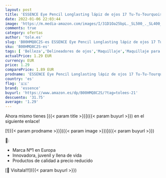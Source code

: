 ```yaml
---
layout: post
title: 'ESSENCE Eye Pencil Longlasting lápiz de ojos 17 Tu-Tu-Tourquoise'
date: 2022-01-06 22:03:44
image: 'https://m.media-amazon.com/images/I/31D1Oa25bpL._SL500_._SL400_.jpg'
comments: true
category: ofertas
author: 'tole.es'
slug: 'B00HMQ8C2S-es ESSENCE Eye Pencil Longlasting lápiz de ojos 17 Tu-Tu-...'
sku: 'B00HMQ8C2S-es'
tags: [ 'Belleza','Delineadores de ojos','Maquillaje','Maquillaje para ojos','essence','lápiz', ]
actualPrice: 1.29 EUR
currency: EUR
price: 1.29
comparePrice: 1.89 EUR
prodname: 'ESSENCE Eye Pencil Longlasting lápiz de ojos 17 Tu-Tu-Tourquoise'
country: 'es'
flag: '🇪🇸'
brand: 'essence'
buyurl: 'https://www.amazon.es/dp/B00HMQ8C2S/?tag=tolees-21'
descuento: '31.75'
average: '1.29'
---
```


Ahora mismo tienes [{{< param title >}}]({{< param buyurl >}}) en el siguiente enlace!

[![{{< param prodname >}}]({{< param image >}})]({{< param buyurl >}})

🔎:

- Marca Nº1 en Europa
- Innovadora, juvenil y llena de vida
- Productos de calidad a precio reducido

[🛒 Visítala!!!]({{< param buyurl >}})
